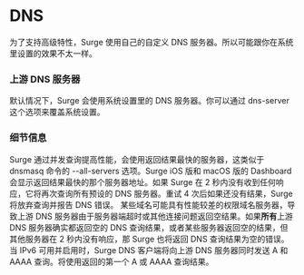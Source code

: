 # DNS

为了支持高级特性，Surge 使用自己的自定义 DNS 服务器。所以可能跟你在系统里设置的效果不太一样。

### 上游 DNS 服务器

默认情况下，Surge 会使用系统设置里的 DNS 服务器。你可以通过 dns-server 这个选项来覆盖系统设置。

### 细节信息

Surge 通过并发查询提高性能，会使用返回结果最快的服务器，这类似于 dnsmasq 命令的 --all-servers 选项。Surge iOS 版和 macOS 版的 Dashboard 会显示返回结果最快的那个服务器地址。如果 Surge 在 2 秒内没有收到任何响应，它将再次查询所有预设的 DNS 服务器。重试 4 次后如果还没有结果，Surge 将放弃查询并报告 DNS 错误。
某些域名可能具有性能较差的权限域名服务器，导致上游 DNS 服务器由于服务器端超时或其他连接问题返回空结果。如果**所有**上游 DNS 服务器确实都返回空的 DNS 查询结果，或者某些服务器返回空的结果，但其他服务器在 2 秒内没有响应，那 Surge 也将返回 DNS 查询结果为空的错误。
当 IPv6 可用并启用时，Surge DNS 客户端将向上游 DNS 服务器同时发送 A 和 AAAA 查询。将使用返回的第一个 A 或 AAAA 查询结果。